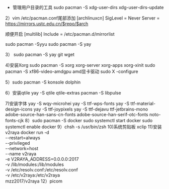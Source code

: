 - 管理用户目录的工具
sudo pacman -S xdg-user-dirs
xdg-user-dirs-update

2）vim /etc/pacman.conf尾部添加
[archlinuxcn]
SigLevel = Never
Server = https://mirrors.ustc.edu.cn/$repo/$arch

顺便开启
[multilib]
Include = /etc/pacman.d/mirrorlist

sudo pacman -Syyu
sudo pacman -S yay

3） sudo pacman -S yay git wget

4)安装Xorg
sudo pacman -S xorg xorg-server xorg-apps xorg-xinit
sudo pacman -S xf86-video-amdgpu amd显卡驱动
sudo X -configure

5）sudo pacman -S konsole dolphin

6）安装qtile
yay -S qtile qtile-extras
pacman -S libpulse

7)安装字体
yay -S wqy-microhei
yay -S ttf-wps-fonts
yay -S ttf-material-design-icons
yay -S ttf-joypixels
yay -S ttf-dejavu
ttf-jetbrains-mono
adobe-source-han-sans-cn-fonts
adobe-source-han-serif-otc-fonts
noto-fonts-cjk
8）sudo pacman -S docker
sudo systemctl start docker
sudo systemctl enable docker
9）chsh -s /usr/bin/zsh
10)系统剪贴板 xclip
11)安装v2raya
docker run -d \
--restart=always \
--privileged \
--network=host \
--name v2raya \
-e V2RAYA_ADDRESS=0.0.0.0:2017 \
-v /lib/modules:/lib/modules \
-v /etc/resolv.conf:/etc/resolv.conf \
-v /etc/v2raya:/etc/v2raya \
mzz2017/v2raya
12）picom
